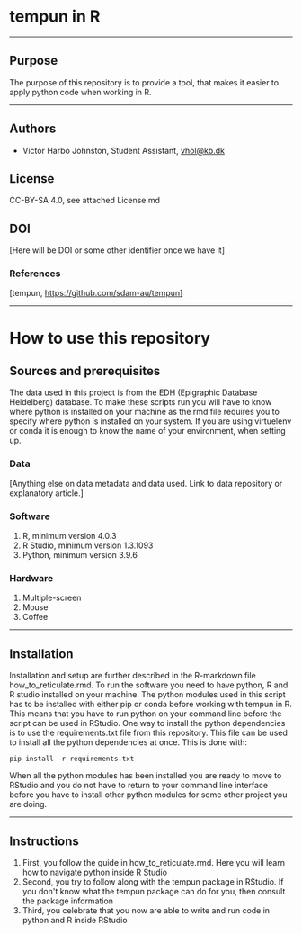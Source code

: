 # tempun in R

---

## Purpose
The purpose of this repository is to provide a tool, that makes it easier to apply python code when working in R.

---
## Authors
* Victor Harbo Johnston, Student Assistant, vhol@kb.dk

## License
CC-BY-SA 4.0, see attached License.md

## DOI
[Here will be DOI or some other identifier once we have it]

### References
[tempun, https://github.com/sdam-au/tempun]

---
# How to use this repository

## Sources and prerequisites
The data used in this project is from the EDH (Epigraphic Database Heidelberg) database.
To make these scripts run you will have to know where python is installed on your machine as the rmd file requires you to specify where python is installed on your system. If you are using virtuelenv or conda it is enough to know the name of your environment, when setting up.

### Data
[Anything else on data metadata and data used. Link to data repository or explanatory article.]

### Software
1. R, minimum version 4.0.3
2. R Studio, minimum version 1.3.1093
3. Python, minimum version 3.9.6

### Hardware
1. Multiple-screen
1. Mouse
1. Coffee

---
## Installation
Installation and setup are further described in the R-markdown file how_to_reticulate.rmd. To run the software you need to have python, R and R studio installed on your machine. The python modules used in this script has to be installed with either pip or conda before working with tempun in R. This means that you have to run python on your command line before the script can be used in RStudio. One way to install the python dependencies is to use the requirements.txt file from this repository. This file can be used to install all the python dependencies at once. This is done with:
    
    pip install -r requirements.txt
    
When all the python modules has been installed you are ready to move to RStudio and you do not have to return to your command line interface before you have to install other python modules for some other project you are doing.

---
## Instructions 
1. First, you follow the guide in how_to_reticulate.rmd. Here you will learn how to navigate python inside R Studio
1. Second, you try to follow along with the tempun package in RStudio. If you don't know what the tempun package can do for you, then consult the package information
1. Third, you celebrate that you now are able to write and run code in python and R inside RStudio






